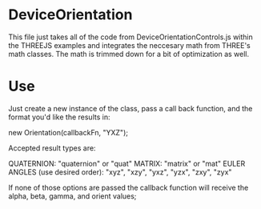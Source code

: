 # DeviceOrientation

This file just takes all of the code from DeviceOrientationControls.js within the THREEJS examples and integrates the neccesary math from THREE's math classes. The math is trimmed down for a bit of optimization as well.

# Use

Just create a new instance of the class, pass a call back function, and the format you'd like the results in:

new Orientation(callbackFn, "YXZ");

Accepted result types are:

QUATERNION: "quaternion" or "quat"
MATRIX: "matrix" or "mat"
EULER ANGLES (use desired order): "xyz", "xzy", "yxz", "yzx", "zxy", "zyx"

If none of those options are passed the callback function will receive the alpha, beta, gamma, and orient values;
